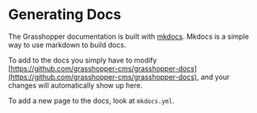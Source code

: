 # Generating Docs

The Grasshopper documentation is built with [mkdocs](http://www.mkdocs.org/). 
Mkdocs is a simple way to use markdown to build docs.

To add to the docs you simply have to modify [https://github.com/grasshopper-cms/grasshopper-docs](https://github.com/grasshopper-cms/grasshopper-docs), and your changes will automatically show up here.

To add a new page to the docs, look at `mkdocs.yml`.

